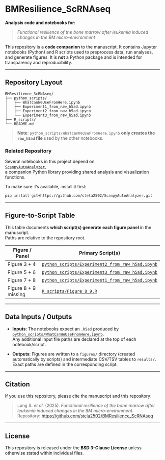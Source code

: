 # BMResilience_ScRNAseq

**Analysis code and notebooks for:**  
> *Functional resilience of the bone marrow after leukemia induced changes in the BM micro-environment*  

This repository is a **code companion** to the manuscript. It contains Jupyter notebooks (Python)
and R scripts used to preprocess data, run analyses, and generate figures. It is **not** a Python
package and is intended for transparency and reproducibility.

---

## Repository Layout

```
BMResilience_ScRNAseq/
├── python_scripts/
│   ├── WhatCanWeUseFromHere.ipynb
│   ├── Experiment1_from_raw_h5ad.ipynb
│   ├── Experiment2_from_raw_h5ad.ipynb
│   └── Experiment3_from_raw_h5ad.ipynb
├── R_scripts/
└── README.md
```

> **Note**: `python_scripts/WhatCanWeUseFromHere.ipynb` **only creates the `raw_h5ad` file** used by the other notebooks.

### Related Repository

Several notebooks in this project depend on  
[`ScanpyAutoAnalyzer`](https://github.com/stela2502/ScanpyAutoAnalyzer),  
a companion Python library providing shared analysis and visualization functions.

To make sure it’s available, install it first:

```bash
pip install git+https://github.com/stela2502/ScanpyAutoAnalyzer.git
```

---

## Figure-to-Script Table

This table documents **which script(s) generate each figure panel** in the manuscript.  
Paths are relative to the repository root.

| Figure / Panel | Primary Script(s)
|---|---|
| Figure 3 + 4 | [`python_scripts/Experiment2_from_raw_h5ad.ipynb`](python_scripts/Experiment1_from_raw_h5ad.ipynb) 
| Figure 5 + 6 | [`python_scripts/Experiment3_from_raw_h5ad.ipynb`](python_scripts/Experiment2_from_raw_h5ad.ipynb) 
| Figure 7 + 8 | [`python_scripts/Experiment1_from_raw_h5ad.ipynb`](python_scripts/Experiment1_from_raw_h5ad.ipynb) 
| Figure 8 + 9 missing | [`R_scripts/Figure_8_9.R`](R_scripts/Figure_8_9.R) 

---

## Data Inputs / Outputs

- **Inputs**: The notebooks expect an `.h5ad` produced by
  [`python_scripts/WhatCanWeUseFromHere.ipynb`](python_scripts/WhatCanWeUseFromHere.ipynb).  
  Any additional input file paths are declared at the top of each notebook/script.

- **Outputs**: Figures are written to a `figures/` directory (created automatically by scripts) and
  intermediate CSV/TSV tables to `results/`. Exact paths are defined in the corresponding script.

---


## Citation

If you use this repository, please cite the manuscript and this repository:

> Lang S. *et al.* (2025). *Functional resilience of the bone marrow after leukemia induced changes in the BM micro-environment.*  
> Repository: https://github.com/stela2502/BMResilience_ScRNAseq

---

## License

This repository is released under the **BSD 3-Clause License** unless otherwise stated within individual files.

